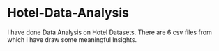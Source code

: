 # Hotel-Data-Analysis
I have done Data Analysis on Hotel Datasets. There are 6 csv files from which i have draw some meaningful Insights.
